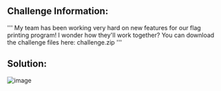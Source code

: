 ## Challenge Information:
'''
My team has been working very hard on new features for our flag printing program! I wonder how they'll work together?
You can download the challenge files here:
challenge.zip
'''

## Solution:

![image](https://github.com/user-attachments/assets/90648cfe-f074-4a60-96d1-1ad7a3cc67bf)


